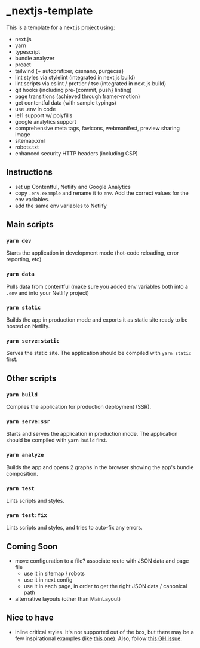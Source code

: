 # _nextjs-template

This is a template for a next.js project using:

- next.js
- yarn
- typescript
- bundle analyzer
- preact
- tailwind (+ autoprefixer, cssnano, purgecss)
- lint styles via stylelint (integrated in next.js build)
- lint scripts via eslint / prettier / tsc (integrated in next.js build)
- git hooks (including pre-{commit, push} linting)
- page transitions (achieved through framer-motion)
- get contentful data (with sample typings)
- use .env in code
- ie11 support w/ polyfills
- google analytics support
- comprehensive meta tags, favicons, webmanifest, preview sharing image
- sitemap.xml
- robots.txt
- enhanced security HTTP headers (including CSP)

## Instructions

- set up Contentful, Netlify and Google Analytics
- copy `.env.example` and rename it to `env`. Add the correct values for the env variables.
- add the same env variables to Netlify

## Main scripts

### `yarn dev`

Starts the application in development mode (hot-code reloading, error reporting, etc)

### `yarn data`

Pulls data from contentful (make sure you added env variables both into a `.env` and into your Netlify project)

### `yarn static`

Builds the app in production mode and exports it as static site ready to be hosted on Netlify.

### `yarn serve:static`

Serves the static site. The application should be compiled with `yarn static` first.

## Other scripts

### `yarn build`

Compiles the application for production deployment (SSR).

### `yarn serve:ssr`

Starts and serves the application in production mode. The application should be compiled with `yarn build` first.

### `yarn analyze`

Builds the app and opens 2 graphs in the browser showing the app's bundle composition.

### `yarn test`

Lints scripts and styles.

### `yarn test:fix`

Lints scripts and styles, and tries to auto-fix any errors.

## Coming Soon

- move configuration to a file? associate route with JSON data and page file
  - use it in sitemap / robots
  - use it in next config
  - use it in each page, in order to get the right JSON data / canonical path
- alternative layouts (other than MainLayout)

## Nice to have

- inline critical styles. It's not supported out of the box, but there may be a few inspirational examples (like [this one](https://github.com/zeit/next.js/pull/3451)). Also, follow [this GH issue](https://github.com/GoogleChromeLabs/critters/issues/44).
